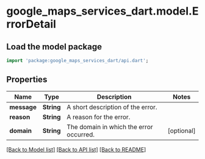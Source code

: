 # google_maps_services_dart.model.ErrorDetail

## Load the model package
```dart
import 'package:google_maps_services_dart/api.dart';
```

## Properties
Name | Type | Description | Notes
------------ | ------------- | ------------- | -------------
**message** | **String** | A short description of the error. | 
**reason** | **String** | A reason for the error. | 
**domain** | **String** | The domain in which the error occurred. | [optional] 

[[Back to Model list]](../README.md#documentation-for-models) [[Back to API list]](../README.md#documentation-for-api-endpoints) [[Back to README]](../README.md)


